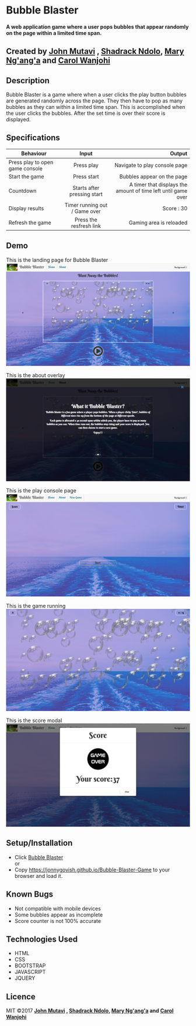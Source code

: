 # Bubble Blaster

#### A web application game where a user pops bubbles that appear randomly on the page within a limited time span.

## Created by [John Mutavi](https://github.com/jonnygovish) , [Shadrack Ndolo](https://github.com/ShadrackNdolo), [Mary Ng'ang'a](https://github.com/marynganga) and [Carol Wanjohi](https://github.com/carolwanjohi)

## Description
Bubble Blaster is a game where when a user clicks the play button bubbles are generated randomly across the page. They then have to pop as many bubbles as they can within a limited time span. This is accomplished when the user clicks the bubbles. After the set time is over their score is displayed.

## Specifications
| Behaviour | Input | Output |
| ------------- |:-------------:| -----:|
| Press play to open game console | Press play | Navigate to play console page |
| Start the game | Press start | Bubbles appear on the page |
| Countdown | Starts after pressing start | A timer that displays the amount of time left until game over | 
| Display results | Timer running out / Game over | Score : 30 |
| Refresh the game | Press the resfresh link | Gaming area is reloaded | 

## Demo
This is the landing page for Bubble Blaster
![Bubble Blaster](assets/images/landing-page.png)

This is the about overlay
![About overlay](assets/images/about-overlay.png)

This is the play console page
![Play Console](assets/images/console-page.png)

This is the game running
![Game Running](assets/images/pop-bubbles.png)

This is the score modal
![Score Modal](assets/images/score-modal.png)


## Setup/Installation
* Click [Bubble Blaster](https://jonnygovish.github.io/Bubble-Blaster-Game) <br/>
  or <br/>
* Copy https://jonnygovish.github.io/Bubble-Blaster-Game to your browser and load it.

## Known Bugs
* Not compatible with mobile devices
* Some bubbles appear as incomplete
* Score counter is not 100% accurate

## Technologies Used
* HTML
* CSS
* BOOTSTRAP
* JAVASCRIPT
* JQUERY

## Licence
MIT &copy;2017 **[John Mutavi](https://github.com/jonnygovish) , [Shadrack Ndolo](https://github.com/ShadrackNdolo), [Mary Ng'ang'a](https://github.com/marynganga) and [Carol Wanjohi](https://github.com/carolwanjohi)**
